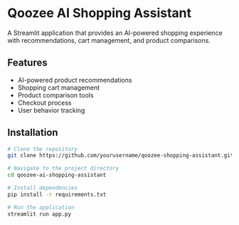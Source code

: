 
# Qoozee AI Shopping Assistant

A Streamlit application that provides an AI-powered shopping experience with recommendations, cart management, and product comparisons.

## Features
- AI-powered product recommendations
- Shopping cart management
- Product comparison tools
- Checkout process
- User behavior tracking

## Installation

```bash
# Clone the repository
git clone https://github.com/yourusername/qoozee-shopping-assistant.git

# Navigate to the project directory
cd qoozee-ai-shopping-assistant

# Install dependencies
pip install -r requirements.txt

# Run the application
streamlit run app.py
